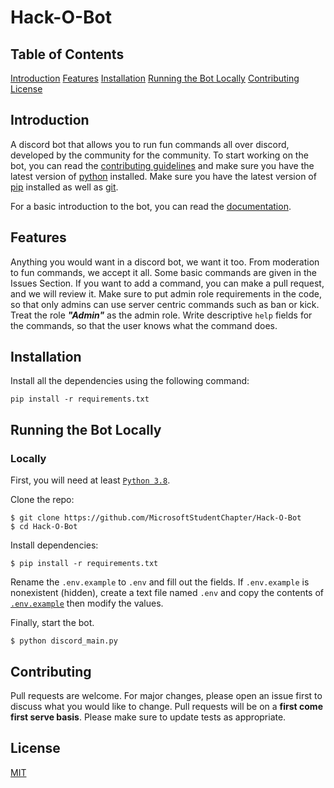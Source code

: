 # Hack-O-Bot

## Table of Contents
[Introduction](#introduction)
[Features](#features)
[Installation](#installation)
[Running the Bot Locally](#running-the-bot-locally)
[Contributing](#contributing)
[License](#license)

## Introduction

A discord bot that allows you to run fun commands all over discord, developed by the community for the community. To start working on the bot, you can read the [contributing guidelines](CONTRIBUTING.md) and make sure you have the latest version of [python](https://www.python.org/downloads/) installed. Make sure you have the latest version of [pip](https://pip.pypa.io/en/stable/installing/) installed as well as [git](https://git-scm.com/downloads).

For a basic introduction to the bot, you can read the [documentation](https://docs.google.com/document/d/1yKRCiG7FwYWyilc83dqd7OHISWuNf11sbqdXeq2wuEk/edit?usp=sharing).
## Features
Anything you would want in a discord bot, we want it too. From moderation to fun commands, we accept it all. Some basic commands are given in the Issues Section. If you want to add a command, you can make a pull request, and we will review it.
Make sure to put admin role requirements in the code, so that only admins can use server centric commands such as ban or kick. Treat the role **_"Admin"_** as the admin role.
Write descriptive `help` fields for the commands, so that the user knows what the command does.
## Installation
Install all the dependencies using the following command:
```console
pip install -r requirements.txt
```
## Running the Bot Locally
### Locally
First, you will need at least [`Python 3.8`](https://www.python.org/downloads/release/python-376/).

Clone the repo:

```console
$ git clone https://github.com/MicrosoftStudentChapter/Hack-O-Bot
$ cd Hack-O-Bot
```

Install dependencies:

```console
$ pip install -r requirements.txt
```
Rename the `.env.example` to `.env` and fill out the fields. If `.env.example` is nonexistent (hidden), create a text file named `.env` and copy the contents of [`.env.example`](https://raw.githubusercontent.com/kyb3r/modmail/master/.env.example) then modify the values.

Finally, start the bot.

```console
$ python discord_main.py
```
## Contributing
Pull requests are welcome. For major changes, please open an issue first to discuss what you would like to change.
Pull requests will be on a **first come first serve basis**. Please make sure to update tests as appropriate.

## License
[MIT](https://choosealicense.com/licenses/mit/)
